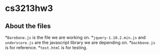 cs3213hw3
=========
## About the files
 *`Barebone.js` is the file we are working on.
 *`jquery-1.10.2.min.js` and `underscore.js` are the javascript library we are depending on.
 *`backbone.js` is for reference.
 *`test.html` is for testing.